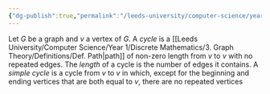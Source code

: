 ```yaml
---
{"dg-publish":true,"permalink":"/leeds-university/computer-science/year-1/discrete-mathematics/3-graph-theory/definitions/def-cycle/","tags":["Definition"]}
---
```


Let $G$ be a graph and $v$ a vertex of $G$. A *cycle* is a [[Leeds University/Computer Science/Year 1/Discrete Mathematics/3. Graph Theory/Definitions/Def. Path\|path]] of non-zero length from $v$ to $v$ with no repeated edges. The *length* of a cycle is the number of edges it contains. A *simple cycle* is a cycle from $v$ to $v$ in which, except for the beginning and ending vertices that are both equal to $v$, there are no repeated vertices